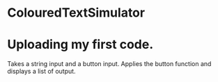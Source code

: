 # ColouredTextSimulator
# Uploading my first code.

Takes a string input and a button input. Applies the button function and displays a list of output.
